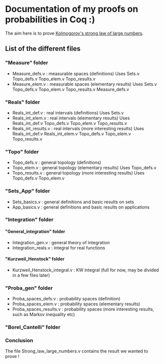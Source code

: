 # Documentation of my proofs on probabilities in Coq :)

The aim here is to prove [Kolmogorov's strong law of large numbers](https://en.wikipedia.org/wiki/Law_of_large_numbers#Strong_law).

## List of the different files

### "Measure" folder
- Measure_defs.v : measurable spaces (definitions)
  Uses Sets.v Topo_defs.v Topo_elem.v Topo_results.v
- Measure_elem.v : measurable spaces (elementary results)
  Uses Sets.v Topo_defs.v Topo_elem.v Topo_results.v Measure_defs.v 
  
### "Reals" folder
- Reals_int_def.v : real intervals (definitions)
  Uses Sets.v 
- Reals_int_elem.v : real intervals (elementary results)
  Uses Reals_int_def.v Topo_defs.v Topo_elem.v Topo_results.v
- Reals_int_results.v : real intervals (more interesting results)
  Uses Reals_int_def.v Reals_int_elem.v Topo_defs.v Topo_elem.v Topo_results.v

### "Topo" folder
- Topo_defs.v : general topology (definitions)
- Topo_elem.v : general topology (elementary results)
  Uses Topo_defs.v
- Topo_results.v : general topology (more interesting results)
  Uses Topo_defs.v Topo_elem.v
  
### "Sets_App" folder
- Sets_basics.v : general definitions and basic results on sets
- App_basics.v : general definitions and basic results on applications

### "Integration" folder

#### "General_integration" folder
- Integration_gen.v : general theory of integration
- Integration_reals.v : integral for real functions
#### "Kurzweil_Henstock" folder
- Kurzweil_Henstock_integral.v : KW integral (full for now, may be divided in a few files later)

### "Proba_gen" folder
- Proba_spaces_defs.v : probability spaces (definition)
- Proba_spaces_elem.v : probability spaces (elementary results)
- Proba_spaces_results.v : probability spaces (more interesting results, such as Markov inequality etc)

### "Borel_Cantelli" folder 

### Conclusion
The file Strong_law_large_numbers.v contains the result we wanted to prove !

